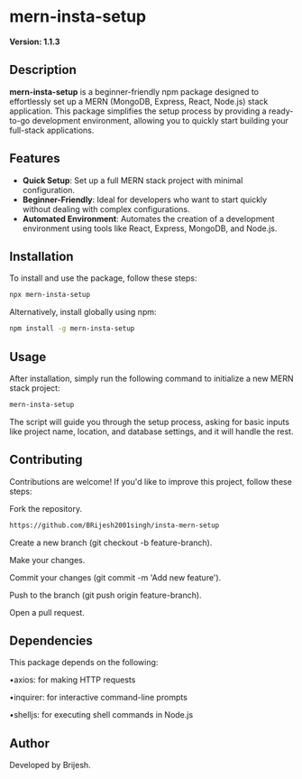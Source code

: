# mern-insta-setup

**Version: 1.1.3**

## Description

**mern-insta-setup** is a beginner-friendly npm package designed to effortlessly set up a MERN (MongoDB, Express, React, Node.js) stack application. This package simplifies the setup process by providing a ready-to-go development environment, allowing you to quickly start building your full-stack applications.

## Features

- **Quick Setup**: Set up a full MERN stack project with minimal configuration.
- **Beginner-Friendly**: Ideal for developers who want to start quickly without dealing with complex configurations.
- **Automated Environment**: Automates the creation of a development environment using tools like React, Express, MongoDB, and Node.js.

## Installation

To install and use the package, follow these steps:

```bash
npx mern-insta-setup
```
Alternatively, install globally using npm:

```bash 
npm install -g mern-insta-setup
```
## Usage
After installation, simply run the following command to initialize a new MERN stack project:
```bash 
mern-insta-setup
 ```
 The script will guide you through the setup process, asking for basic inputs like project name, location, and database settings, and it will handle the rest.
## Contributing
Contributions are welcome! If you'd like to improve this project, follow these steps:

Fork the repository.
```bash
https://github.com/BRijesh2001singh/insta-mern-setup
```
Create a new branch (git checkout -b feature-branch).

Make your changes.

Commit your changes (git commit -m 'Add new feature').

Push to the branch (git push origin feature-branch).

Open a pull request.
## Dependencies
This package depends on the following:

•axios: for making HTTP requests

•inquirer: for interactive command-line prompts

•shelljs: for executing shell commands in Node.js
 
## Author
Developed by Brijesh.



